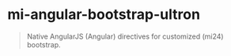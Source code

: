 # mi-angular-bootstrap-ultron

> Native AngularJS (Angular) directives for customized (mi24) bootstrap.
